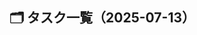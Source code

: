 ## 🗂 タスク一覧（2025-07-13）

<!-- ========== Priority Cheatsheet (Color) ========== -->
<!-- 🟥 High   = 今週中に着手しないと成果 or 納期に直結                          -->
<!-- 🟧 Medium = 今週内に対応できればOK。来週以降でも可                           -->
<!-- 🟩 Low    = 重要度が低い / 割り込み許容                                     -->
<!-- ⬜ Hold   = 着手禁止・前提待ち                                               -->
<!-- Urgency : 3=直ちに対応 / 2=数日以内 / 1=余裕あり                             -->
<!-- Impact  : 3=失敗で大影響 / 2=中程度の影響 / 1=軽微                           -->
<!-- ================================================ -->

